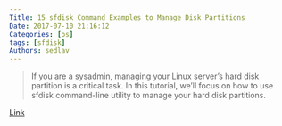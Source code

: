 ```yaml
---
Title: 15 sfdisk Command Examples to Manage Disk Partitions
Date: 2017-07-10 21:16:12
Categories: [os]
tags: [sfdisk]
Authors: sedlav
---
```


> If you are a sysadmin, managing your Linux server’s hard disk partition is a critical task. In this tutorial, we’ll focus on how to use sfdisk command-line utility to manage your hard disk partitions. 

[Link](http://www.thegeekstuff.com/2017/05/sfdisk-examples/)
